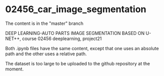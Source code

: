 # 02456_car_image_segmentation
The content is in the "master" branch

DEEP LEARNING-AUTO PARTS IMAGE SEGMENTATION BASED ON U-NET++, course 02456 deeplearning, project21


Both .ipynb files have the same content, except that one uses an absolute path and the other uses a relative path.


The dataset is too large to be uploaded to the github repository at the moment.



